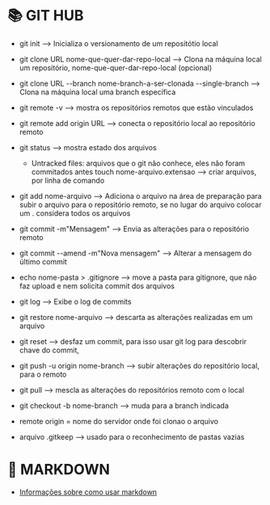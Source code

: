 # 📚 GIT HUB

- git init -->  Inicializa o versionamento de um repositótio local
- git clone URL nome-que-quer-dar-repo-local --> Clona na máquina local um repositório, nome-que-quer-dar-repo-local (opcional)
- git clone URL --branch nome-branch-a-ser-clonada  --single-branch --> Clona na máquina local uma branch específica

- git remote -v --> mostra os repositórios remotos que estão vinculados

- git remote add origin URL --> conecta o repositório local ao repositório remoto

- git status --> mostra estado dos arquivos
    - Untracked files: arquivos que o git não conhece, eles não foram commitados antes
touch nome-arquivo.extensao --> criar arquivos, por linha de comando

- git add nome-arquivo --> Adiciona o arquivo na área de preparação para subir o arquivo para o repositório remoto, se no lugar do arquivo colocar um . considera todos os arquivos

- git commit -m"Mensagem" --> Envia as alterações para o repositório remoto
- git commit --amend -m"Nova mensagem" --> Alterar a mensagem do último commit

- echo nome-pasta > .gitignore --> move a pasta para gitignore, que não faz upload e nem solicita commit dos arquivos

- git log --> Exibe o log de commits

- git restore nome-arquivo --> descarta as alterações realizadas em um arquivo

- git reset --> desfaz um commit, para isso usar git log para descobrir chave do commit,

- git push -u origin nome-branch --> subir alterações do repositório local, para o remoto

- git pull --> mescla as alterações do repositórios remoto com o local

- git checkout -b nome-branch --> muda para a branch indicada

- remote origin = nome do servidor onde foi clonao o arquivo
- arquivo .gitkeep --> usado para o reconhecimento de pastas vazias

# 📑 MARKDOWN
- [Informações sobre como usar markdown](https://docs.github.com/pt/get-started/writing-on-github/working-with-advanced-formatting/organizing-information-with-tables)
